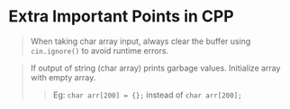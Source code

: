 # Extra Important Points in CPP

> When taking char array input, always clear the buffer using `cin.ignore()` to avoid runtime errors.

> If output of string (char array) prints garbage values. Initialize array with empty array. 
>> Eg: `char arr[200] = {};` instead of `char arr[200];`